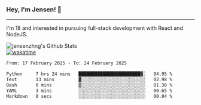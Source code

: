 ### Hey, I'm Jensen! 👋

---

I'm 18 and interested in pursuing full-stack development with React and NodeJS.

![jensenzhng's Github Stats](https://github-readme-stats.vercel.app/api?username=jensenzhng&theme=dark&show_icons=true&count_private=true)
<br />
[![wakatime](https://wakatime.com/badge/user/cbfc263d-3611-4e36-8278-8fad45fe3f62.svg)](https://wakatime.com/@cbfc263d-3611-4e36-8278-8fad45fe3f62)

<!--START_SECTION:waka-->

```txt
From: 17 February 2025 - To: 24 February 2025

Python     7 hrs 24 mins   ███████████████████████▓░   94.95 %
Text       13 mins         ▓░░░░░░░░░░░░░░░░░░░░░░░░   02.98 %
Bash       6 mins          ▒░░░░░░░░░░░░░░░░░░░░░░░░   01.38 %
YAML       3 mins          ░░░░░░░░░░░░░░░░░░░░░░░░░   00.65 %
Markdown   0 secs          ░░░░░░░░░░░░░░░░░░░░░░░░░   00.04 %
```

<!--END_SECTION:waka-->
